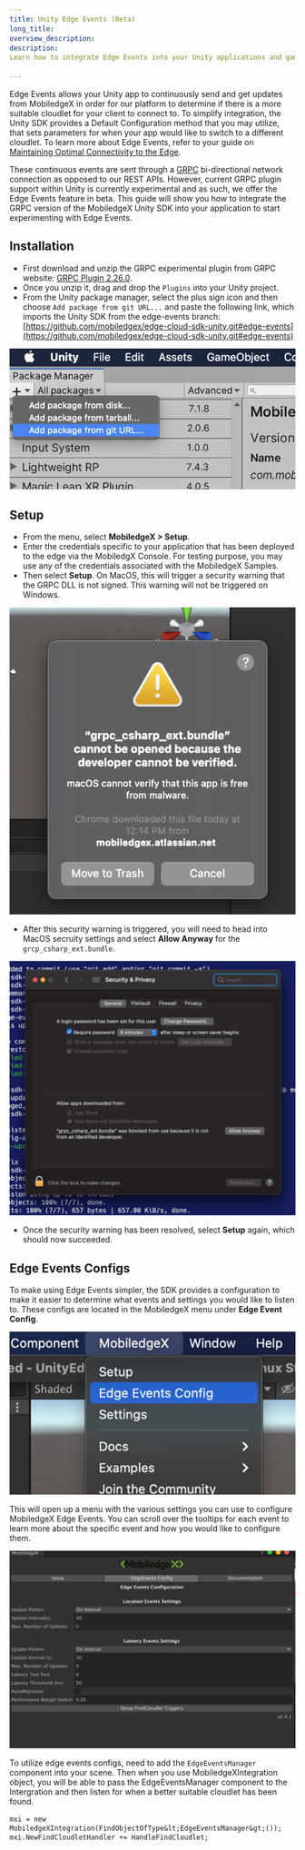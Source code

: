 ```yaml
---
title: Unity Edge Events (Beta)
long_title:
overview_description:
description:
Learn how to integrate Edge Events into your Unity applications and games.

---
```


Edge Events allows your Unity app to continuously send and get updates from MobiledgeX in order for our platform to determine if there is a more suitable cloudlet for your client to connect to. To simplify integration, the Unity SDK provides a Default Configuration method that you may utilize, that sets parameters for when your app would like to switch to a different cloudlet. To learn more about Edge Events, refer to your guide on [Maintaining Optimal Connectivity to the Edge](https://dev-stage.mobiledgex.com/sdks/edge-events-overview).

These continuous events are sent through a [GRPC](https://grpc.io/) bi-directional network connection as opposed to our REST APIs. However, current GRPC plugin support within Unity is currently experimental and as such, we offer the Edge Events feature in beta. This guide will show you how to integrate the GRPC version of the MobiledgeX Unity SDK into your application to start experimenting with Edge Events.

## Installation


- First download and unzip the GRPC experimental plugin from GRPC website: [GRPC Plugin 2.26.0](https://packages.grpc.io/archive/2019/11/6950e15882f28e43685e948a7e5227bfcef398cd-6d642d6c-a6fc-4897-a612-62b0a3c9026b/csharp/grpc_unity_package.2.26.0-dev.zip).
- Once you unzip it, drag and drop the `Plugins` into your Unity project.
- From the Unity package manager, select the plus sign icon and then choose `Add package from git URL...` and paste the following link, which imports the Unity SDK from the edge-events branch: [https://github.com/mobiledgex/edge-cloud-sdk-unity.git#edge-events](https://github.com/mobiledgex/edge-cloud-sdk-unity.git#edge-events)


![Add Package from Git](/developer/assets/add-comp-vision-unity/add-package-git.png "Add Package from Git")

## Setup


- From the menu, select **MobiledgeX &gt; Setup**.
- Enter the credentials specific to your application that has been deployed to the edge via the MobiledgX Console. For testing purpose, you may use any of the credentials associated with the MobiledgeX Samples.
- Then select **Setup**. On MacOS, this will trigger a security warning that the GRPC DLL is not signed. This warning will not be triggered on Windows.


![GRPC Warning](/developer/assets/unity-edge-events/grpc-warning.png "GRPC Warning")


- After this security warning is triggered, you will need to head into MacOS secruity settings and select **Allow Anyway** for the `grcp_csharp_ext.bundle`.


![MacOS Secruity](/developer/assets/unity-edge-events/macos-secruity.png "MacOS Secruity")


- Once the security warning has been resolved, select **Setup** again, which should now succeeded.


## Edge Events Configs

To make using Edge Events simpler, the SDK provides a configuration to make it easier to determine what events and settings you would like to listen to. These configs are located in the MobiledgeX menu under **Edge Event Config**.

![Edge Event Config Menu](/developer/assets/unity-edge-events/edge-events-menu.png "Edge Event Config Menu")

This will open up a menu with the various settings you can use to configure MobiledgeX Edge Events. You can scroll over the tooltips for each event to learn more about the specific event and how you would like to configure them.

![Edge Events Configs](/developer/assets/unity-edge-events/edge-events-configs.png "Edge Events Configs")

To utilize edge events configs, need to add the `EdgeEventsManager` component into your scene. Then when you use MobiledgeXIntegration object, you will be able to pass the EdgeEventsManager component to the Intergration and then listen for when a better suitable cloudlet has been found.

```
mxi = new MobiledgeXIntegration(FindObjectOfType&lt;EdgeEventsManager&gt;());
mxi.NewFindCloudletHandler += HandleFindCloudlet;
```

